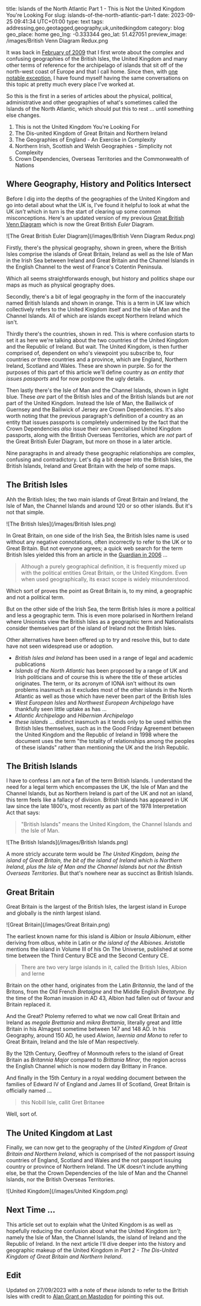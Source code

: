 title: Islands of the North Atlantic Part 1 - This is Not the United Kingdom You're Looking For
slug: islands-of-the-north-atlantic-part-1
date: 2023-09-25 09:41:34 UTC+01:00
type: text
tags: addressing,geo,geotagged,geography,uk,unitedkingdom
category: blog
geo_place: home
geo_lng: -0.333344
geo_lat: 51.427051
preview_image: /images/British Venn Diagram Redux.png

It was back in [February of 2009](https://web.archive.org/web/20090615080812/http://www.ygeoblog.com/2009/02/uk-addressing-the-non-golden-rules-of-geo-or-help-my-county-doesnt-exist/) that I first wrote about the complex and confusing geographies of the British Isles, the United Kingdom and many other terms of reference for the archipelago of islands that sit off of the north-west coast of Europe and that I call home. Since then, with [one notable exception](https://www.ordnancesurvey.co.uk/), I have found myself having the same conversations on this topic at pretty much every place I've worked at.

So this is the first in a series of articles about the physical, political, administrative and other geographies of what's sometimes called the Islands of the North Atlantic, which should put this to rest ... until something else changes.

1. This is not the United Kingdom You're Looking For
1. The Dis-united Kingdom of Great Britain and Northern Ireland
1. The Geographies of England - An Exercise in Complexity
1. Northern Irish, Scottish and Welsh Geographies - Simplicity not Complexity
1. Crown Dependencies, Overseas Territories and the Commonwealth of Nations


<!-- TEASER_END -->

## Where Geography, History and Politics Intersect

Before I dig into the depths of the geographies of the United Kingdom and go into detail about what the UK is, I've found it helpful to look at what the UK _isn't_ which in turn is the start of clearing up some common misconceptions. Here's an updated version of my previous [Great British Venn Diagram](/2010/01/19/is-it-great-britain-the-united-kingdom-the-british-isles-or-what-exactly/) which is now the Great British _Euler_ Diagram.

![The Great British Euler Diagram](/images/British Venn Diagram Redux.png)

Firstly, there's the physical geography, shown in green, where the British Isles comprise the islands of Great Britain, Ireland as well as the Isle of Man in the Irish Sea between Ireland and Great Britain and the Channel Islands in the English Channel to the west of France's Cotentin Peninsula.

Which all seems straightforwards enough, but history and politics shape our maps as much as physical geography does.

Secondly, there's a bit of legal geography in the form of the inaccurately named British Islands and shown in orange. This is a term in UK law which collectively refers to the United Kingdom itself and the Isle of Man and the Channel Islands. All of which are islands except Northern Ireland which isn't.

Thirdly there's the countries, shown in red. This is where confusion starts to set it as here we're talking about the two countries of the United Kingdom and the Republic of Ireland. But wait. The United Kingdom, is then further comprised of, dependent on who's viewpoint you subscribe to, four countries _or_ three countries and a province, which are England, Northern Ireland, Scotland and Wales. These are shown in purple. So for the purposes of this part of this article we'll define country as _an entity that issues passports_ and for now postpone the ugly details.

Then lastly there's the Isle of Man and the Channel Islands, shown in light blue. These _are_ part of the British Isles and of the British Islands but are _not_ part of the United Kingdom. Instead the Isle of Man, the Bailiwick of Guernsey and the Bailiwick of Jersey are Crown Dependencies. It's also worth noting that the previous paragraph's definition of a country as an entity that issues passports is completely undermined by the fact that the Crown Dependencies _also_ issue their own specialised United Kingdom passports, along with the British Overseas Territories, which are _not_ part of the Great British Euler Diagram, but more on those in a later article.

Nine paragraphs in and already these geographic relationships are complex, confusing and contradictory. Let's dig a bit deeper into the British Isles, the British Islands, Ireland and Great Britain with the help of some maps.

## The British Isles

Ahh the British Isles; the two main islands of Great Britain and Ireland, the Isle of Man, the Channel Islands and around 120 or so other islands. But it's not that simple.

![The British Isles](/images/British Isles.png)

In Great Britain, on one side of the Irish Sea, the British Isles name is used without any negative connotations, often incorrectly to refer to the UK or to Great Britain. But not everyone agrees; a quick web search for the term British Isles yielded this from an article in the [Guardian in 2006](https://www.theguardian.com/commentisfree/2006/oct/04/comment.features11) ...

> Although a purely geographical definition, it is frequently mixed up with the political entities Great Britain, or the United Kingdom. Even when used geographically, its exact scope is widely misunderstood.

Which sort of proves the point as Great Britain is, to my mind, a geographic and not a political term.

But on the other side of the Irish Sea, the term British Isles _is_ more a political and less a geographic term. This is even more polarised in Northern Ireland where Unionists view the British Isles as a geographic term and Nationalists consider themselves part of the island of Ireland not the British Isles.

Other alternatives have been offered up to try and resolve this, but to date have not seen widespread use or adoption.

* _British Isles and Ireland_ has been used in a range of legal and academic publications
* _Islands of the North Atlantic_ has been proposed by a range of UK and Irish politicians and of course this is where the title of these articles originates. The term, or its acronym of IONA isn't without its own problems inasmuch as it excludes most of the other islands in the North Atlantic as well as those which have never been part of the British Isles
* _West European Isles_ and _Northwest European Archipelago_ have thankfully seen little uptake as has ...
* _Atlantic Archipelago_ and _Hibernian Archipelago_
* _these islands_ ... distinct inasmuch as it tends only to be used within the British Isles themselves, such as in the Good Friday Agreement between the United Kingdom and the Republic of Ireland in 1998 where the document uses the term "the totality of relationships among the peoples of these islands" rather than mentioning the UK and the Irish Republic.

## The British Islands

I have to confess I am _not_ a fan of the term British Islands. I understand the need for a legal term which encompasses the UK, the Isle of Man and the Channel Islands, but as Northern Ireland is part of the UK and not an island, this term feels like a fallacy of division. British Islands has appeared in UK law since the late 1800's, most recently as part of the 1978 Interpretation Act that says:

> "British Islands" means the United Kingdom, the Channel Islands and the Isle of Man.

![The British Islands](/images/British Islands.png)

A more stricly accurate term would be _The United Kingdom, being the island of Great Britain, the bit of the island of Ireland which is Northern Ireland, plus the Isle of Man and the Channel Islands but not the British Overseas Territories_. But that's nowhere near as succinct as British Islands.

## Great Britain

Great Britain is the largest of the British Isles, the largest island in Europe and globally is the ninth largest island.

![Great Britain](/images/Great Britain.png)

The earliest known name for this island is _Albion_ or _Insula Albionum_, either deriving from _albus_, white in Latin or _the island of the Albiones_. Aristotle mentions the island in Volume III of his On The Universe, published at some time between the Third Century BCE and the Second Century CE.

> There are two very large islands in it, called the British Isles, Albion and Ierne

Britain on the other hand, originates from the Latin _Britannia_, the land of the Britons, from the Old French _Bretaigne_ and the Middle English _Bretatyne_. By the time of the Roman invasion in AD 43, Albion had fallen out of favour and Britain replaced it.

And the Great? Ptolemy referred to what we now call Great Britain and Ireland as _megale Brettania_ and _mikra Brettania_, literally great and little Britain in his Almagest sometime between 147 and 148 AD. In his Geography, around 150 AD, he used _Alwion, Iwernia and Mona_ to refer to Great Britain, Ireland and the Isle of Man respectively.

By the 12th Century, Geoffrey of Monmouth refers to the island of Great Britain as _Britannia Major_ compared to _Brittania Minor_, the region across the English Channel which is now modern day Brittany in France.

And finally in the 15th Century in a royal wedding document between the families of Edward IV of England and James III of Scotland, Great Britain is officially named ...

> this Nobill Isle, callit Gret Britanee

Well, sort of.

## The United Kingdom at Last

Finally, we can now get to the geography of the _United Kingdom of Great Britain and Northern Ireland_, which is comprised of the not passport issuing countries of England, Scotland and Wales and the not passport issuing country or province of Northern Ireland. The UK doesn't include anything else, be that the Crown Dependencies of the Isle of Man and the Channel Islands, nor the British Overseas Territories.

![United Kingdom](/images/United Kingdom.png)

## Next Time ...

This article set out to explain what the United Kingdom is as well as hopefully reducing the confusion about what the United Kingdom _isn't_; namely the Isle of Man, the Channel Islands, the island of Ireland and the Republic of Ireland. In the next article I'll dive deeper into the history and geographic makeup of the United Kingdom in _Part 2 - The Dis-United Kingdom of Great Britain and Northern Ireland_.

## Edit

Updated on 27/09/2023 with a note of _these islands_ to refer to the British Isles with credit to <a href="https://mapstodon.space/@alan@en.osm.town/111138398557114265">Alan Grant on Mastodon</a> for pointing this out.
